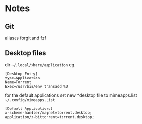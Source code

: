 # Notes

## Git

aliases
forgit and fzf

## Desktop files

dir `~/.local/share/application`
eg.
```
[Desktop Entry]
type=Application
Name=Torrent
Exec=/usr/bin/env transadd %U
```

for the default applications set new *.desktop file to mimeapps.list
`~/.config/mimeapps.list`

```
[Default Applications]
x-scheme-handler/magnet=torrent.desktop;
application/x-bittorrent=torrent.desktop;
```

